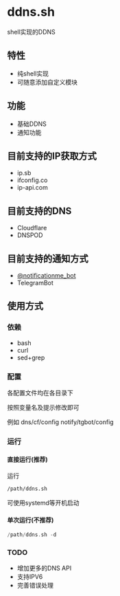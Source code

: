 # ddns.sh
shell实现的DDNS

## 特性

- 纯shell实现
- 可随意添加自定义模块

## 功能

- 基础DDNS
- 通知功能

## 目前支持的IP获取方式
- ip.sb
- ifconfig.co
- ip-api.com

## 目前支持的DNS

- Cloudflare
- DNSPOD

## 目前支持的通知方式

- [@notificationme_bot](https://t.me/notificationme_bot)
- TelegramBot

## 使用方式

### 依赖

- bash
- curl
- sed+grep

### 配置

各配置文件均在各目录下

按照变量名及提示修改即可

例如 dns/cf/config notify/tgbot/config

### 运行

#### 直接运行(推荐)

运行

```bash
/path/ddns.sh
```

可使用systemd等开机启动

#### 单次运行(不推荐)

```cpp
/path/ddns.sh -d
```

### TODO
- 增加更多的DNS API
- 支持IPV6
- 完善错误处理